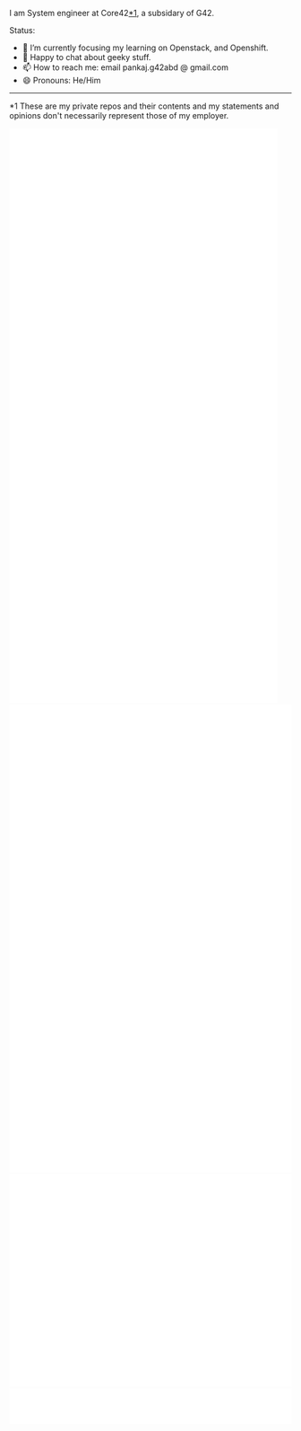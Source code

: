 
I am System engineer at Core42<a href="#footnote"><super>*1</super></a>, a subsidary of G42.

Status:
- 🌱 I’m currently focusing my learning on Openstack, and Openshift.
- 💬 Happy to chat about geeky stuff.
- 📫 How to reach me: email pankaj.g42abd @ gmail.com
- 😄 Pronouns: He/Him

<hr />
<a id="footnote"></a>
<super>*1</super> These are my private repos and their contents and my statements and opinions don't necessarily represent those of my employer.

![Metrics](/github-metrics.svg)
![Stars](/github-stars.svg)
![Activity](/github-activity.svg)
![Achievements](/github-achievements.svg)




[//]: # (Mon Jun 16 03:39:12 UTC 2025)


